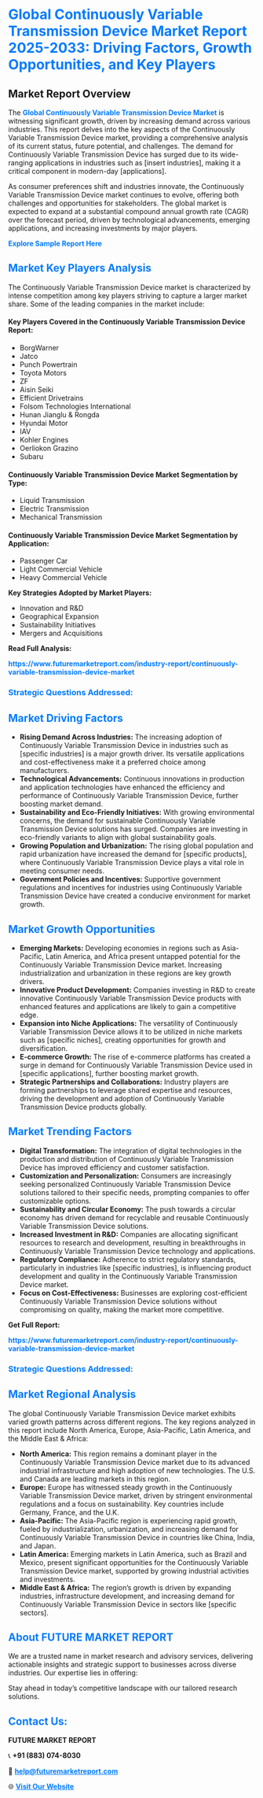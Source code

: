 <h1 style="color: #007BFF;">Global Continuously Variable Transmission Device Market Report 2025-2033: Driving Factors, Growth Opportunities, and Key Players</h1>

<section id="overview">
<h2>Market Report Overview</h2>
<p>The <a href="https://www.futuremarketreport.com/industry-report/continuously-variable-transmission-device-market" style="color: #007BFF; text-decoration: none;"><strong>Global Continuously Variable Transmission Device Market</strong></a> is witnessing significant growth, driven by increasing demand across various industries. This report delves into the key aspects of the Continuously Variable Transmission Device market, providing a comprehensive analysis of its current status, future potential, and challenges. The demand for Continuously Variable Transmission Device has surged due to its wide-ranging applications in industries such as [insert industries], making it a critical component in modern-day [applications].</p>
<p>As consumer preferences shift and industries innovate, the Continuously Variable Transmission Device market continues to evolve, offering both challenges and opportunities for stakeholders. The global market is expected to expand at a substantial compound annual growth rate (CAGR) over the forecast period, driven by technological advancements, emerging applications, and increasing investments by major players.</p>
</section>

<section id="overview">
<p><a href="https://www.futuremarketreport.com/request-sample/reportId=54997" style="color: #007BFF; text-decoration: none;"><strong>Explore Sample Report Here</strong></a></p>
</section>

<section id="key-players">
<h2 style="color: #007BFF;">Market Key Players Analysis</h2>
<p>The Continuously Variable Transmission Device market is characterized by intense competition among key players striving to capture a larger market share. Some of the leading companies in the market include:</p>
<h4>Key Players Covered in the Continuously Variable Transmission Device Report:</h4>
<ul><li>BorgWarner</li><li>Jatco</li><li>Punch Powertrain</li><li>Toyota Motors</li><li>ZF</li><li>Aisin Seiki</li><li>Efficient Drivetrains</li><li>Folsom Technologies International</li><li>Hunan Jianglu &amp; Rongda</li><li>Hyundai Motor</li><li>IAV</li><li>Kohler Engines</li><li>Oerliokon Grazino</li><li>Subaru</li></ul>
<h4>Continuously Variable Transmission Device Market Segmentation by Type:</h4>
<ul><li>Liquid Transmission</li><li>Electric Transmission</li><li>Mechanical Transmission</li></ul>

<h4>Continuously Variable Transmission Device Market Segmentation by Application:</h4>
<ul><li>Passenger Car</li><li>Light Commercial Vehicle</li><li>Heavy Commercial Vehicle</li></ul>
<p><strong>Key Strategies Adopted by Market Players:</strong></p>
<ul>
<li>Innovation and R&D</li>
<li>Geographical Expansion</li>
<li>Sustainability Initiatives</li>
<li>Mergers and Acquisitions</li>
</ul>
</section>

<section>
<p><strong>Read Full Analysis: </strong></p><a href="https://www.futuremarketreport.com/industry-report/continuously-variable-transmission-device-market" style="color: #007BFF; text-decoration: none;"><strong>https://www.futuremarketreport.com/industry-report/continuously-variable-transmission-device-market</strong></a>
<h3 style="color: #007BFF;">Strategic Questions Addressed:</h3>
</section>

<section id="driving-factors">
<h2 style="color: #007BFF;">Market Driving Factors</h2>
<ul>
<li><strong>Rising Demand Across Industries:</strong> The increasing adoption of Continuously Variable Transmission Device in industries such as [specific industries] is a major growth driver. Its versatile applications and cost-effectiveness make it a preferred choice among manufacturers.</li>
<li><strong>Technological Advancements:</strong> Continuous innovations in production and application technologies have enhanced the efficiency and performance of Continuously Variable Transmission Device, further boosting market demand.</li>
<li><strong>Sustainability and Eco-Friendly Initiatives:</strong> With growing environmental concerns, the demand for sustainable Continuously Variable Transmission Device solutions has surged. Companies are investing in eco-friendly variants to align with global sustainability goals.</li>
<li><strong>Growing Population and Urbanization:</strong> The rising global population and rapid urbanization have increased the demand for [specific products], where Continuously Variable Transmission Device plays a vital role in meeting consumer needs.</li>
<li><strong>Government Policies and Incentives:</strong> Supportive government regulations and incentives for industries using Continuously Variable Transmission Device have created a conducive environment for market growth.</li>
</ul>
</section>

<section id="growth-opportunities">
<h2 style="color: #007BFF;">Market Growth Opportunities</h2>
<ul>
<li><strong>Emerging Markets:</strong> Developing economies in regions such as Asia-Pacific, Latin America, and Africa present untapped potential for the Continuously Variable Transmission Device market. Increasing industrialization and urbanization in these regions are key growth drivers.</li>
<li><strong>Innovative Product Development:</strong> Companies investing in R&D to create innovative Continuously Variable Transmission Device products with enhanced features and applications are likely to gain a competitive edge.</li>
<li><strong>Expansion into Niche Applications:</strong> The versatility of Continuously Variable Transmission Device allows it to be utilized in niche markets such as [specific niches], creating opportunities for growth and diversification.</li>
<li><strong>E-commerce Growth:</strong> The rise of e-commerce platforms has created a surge in demand for Continuously Variable Transmission Device used in [specific applications], further boosting market growth.</li>
<li><strong>Strategic Partnerships and Collaborations:</strong> Industry players are forming partnerships to leverage shared expertise and resources, driving the development and adoption of Continuously Variable Transmission Device products globally.</li>
</ul>
</section>

<section id="trending-factors">
<h2 style="color: #007BFF;">Market Trending Factors</h2>
<ul>
<li><strong>Digital Transformation:</strong> The integration of digital technologies in the production and distribution of Continuously Variable Transmission Device has improved efficiency and customer satisfaction.</li>
<li><strong>Customization and Personalization:</strong> Consumers are increasingly seeking personalized Continuously Variable Transmission Device solutions tailored to their specific needs, prompting companies to offer customizable options.</li>
<li><strong>Sustainability and Circular Economy:</strong> The push towards a circular economy has driven demand for recyclable and reusable Continuously Variable Transmission Device solutions.</li>
<li><strong>Increased Investment in R&D:</strong> Companies are allocating significant resources to research and development, resulting in breakthroughs in Continuously Variable Transmission Device technology and applications.</li>
<li><strong>Regulatory Compliance:</strong> Adherence to strict regulatory standards, particularly in industries like [specific industries], is influencing product development and quality in the Continuously Variable Transmission Device market.</li>
<li><strong>Focus on Cost-Effectiveness:</strong> Businesses are exploring cost-efficient Continuously Variable Transmission Device solutions without compromising on quality, making the market more competitive.</li>
</ul>
</section>

<section>
<p><strong>Get Full Report: </strong></p><a href="https://www.futuremarketreport.com/industry-report/continuously-variable-transmission-device-market" style="color: #007BFF; text-decoration: none;"><strong>https://www.futuremarketreport.com/industry-report/continuously-variable-transmission-device-market</strong></a>
<h3 style="color: #007BFF;">Strategic Questions Addressed:</h3>
</section>


<section id="regional-analysis">
<h2 style="color: #007BFF;">Market Regional Analysis</h2>
<p>The global Continuously Variable Transmission Device market exhibits varied growth patterns across different regions. The key regions analyzed in this report include North America, Europe, Asia-Pacific, Latin America, and the Middle East & Africa:</p>
<ul>
<li><strong>North America:</strong> This region remains a dominant player in the Continuously Variable Transmission Device market due to its advanced industrial infrastructure and high adoption of new technologies. The U.S. and Canada are leading markets in this region.</li>
<li><strong>Europe:</strong> Europe has witnessed steady growth in the Continuously Variable Transmission Device market, driven by stringent environmental regulations and a focus on sustainability. Key countries include Germany, France, and the U.K.</li>
<li><strong>Asia-Pacific:</strong> The Asia-Pacific region is experiencing rapid growth, fueled by industrialization, urbanization, and increasing demand for Continuously Variable Transmission Device in countries like China, India, and Japan.</li>
<li><strong>Latin America:</strong> Emerging markets in Latin America, such as Brazil and Mexico, present significant opportunities for the Continuously Variable Transmission Device market, supported by growing industrial activities and investments.</li>
<li><strong>Middle East & Africa:</strong> The region’s growth is driven by expanding industries, infrastructure development, and increasing demand for Continuously Variable Transmission Device in sectors like [specific sectors].</li>
</ul>
</section>

<footer>
<h2 style="color: #007BFF;">About FUTURE MARKET REPORT</h2>
<p>We are a trusted name in market research and advisory services, delivering actionable insights and strategic support to businesses across diverse industries. Our expertise lies in offering:</p>

<p>Stay ahead in today’s competitive landscape with our tailored research solutions.</p>

<h2 style="color: #007BFF;">Contact Us:</h2>
<p><strong>FUTURE MARKET REPORT</strong></p>
<p>📞 <strong>+91 (883) 074-8030</strong></p>
<p>📧 <strong><a href="mailto:help@futuremarketreport.com" style="color: #007BFF;">help@futuremarketreport.com</a></strong></p>
<p>🌐 <strong><a href="https://www.futuremarketreport.com/" style="color: #007BFF;">Visit Our Website</a></strong></p>
</footer>